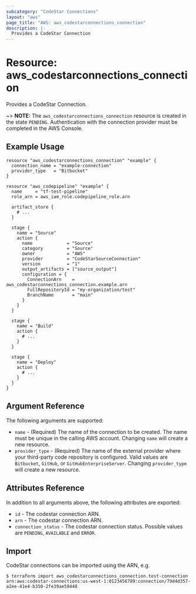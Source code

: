 ```yaml
---
subcategory: "CodeStar Connections"
layout: "aws"
page_title: "AWS: aws_codestarconnections_connection"
description: |-
  Provides a CodeStar Connection
---
```


# Resource: aws_codestarconnections_connection

Provides a CodeStar Connection.

~> **NOTE:** The `aws_codestarconnections_connection` resource is created in the state `PENDING`. Authentication with the connection provider must be completed in the AWS Console.

## Example Usage

```hcl
resource "aws_codestarconnections_connection" "example" {
  connection_name = "example-connection"
  provider_type   = "Bitbucket"
}

resource "aws_codepipeline" "example" {
  name     = "tf-test-pipeline"
  role_arn = aws_iam_role.codepipeline_role.arn

  artifact_store {
    # ...
  }

  stage {
    name = "Source"
    action {
      name             = "Source"
      category         = "Source"
      owner            = "AWS"
      provider         = "CodeStarSourceConnection"
      version          = "1"
      output_artifacts = ["source_output"]
      configuration = {
        ConnectionArn    = aws_codestarconnections_connection.example.arn
        FullRepositoryId = "my-organization/test"
        BranchName       = "main"
      }
    }
  }

  stage {
    name = "Build"
    action {
      # ...
    }
  }

  stage {
    name = "Deploy"
    action {
      # ...
    }
  }
}
```

## Argument Reference

The following arguments are supported:

* `name` - (Required) The name of the connection to be created. The name must be unique in the calling AWS account. Changing `name` will create a new resource.
* `provider_type` - (Required) The name of the external provider where your third-party code repository is configured. Valid values are `Bitbucket`, `GitHub`, or `GitHubEnterpriseServer`. Changing `provider_type` will create a new resource.

## Attributes Reference

In addition to all arguments above, the following attributes are exported:

* `id` - The codestar connection ARN.
* `arn` - The codestar connection ARN.
* `connection_status` - The codestar connection status. Possible values are `PENDING`, `AVAILABLE` and `ERROR`.

## Import

CodeStar connections can be imported using the ARN, e.g.

```
$ terraform import aws_codestarconnections_connection.test-connection arn:aws:codestar-connections:us-west-1:0123456789:connection/79d4d357-a2ee-41e4-b350-2fe39ae59448
```
